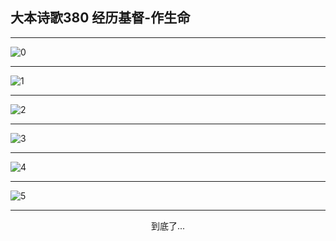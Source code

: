 
## 大本诗歌380 经历基督-作生命
        
<div id="aplayer0"></div>

---

<img alt="0" data-original="https://cdn.jsdelivr.net/gh/k34869/shi/data/d0380/0">

---

<img alt="1" data-original="https://cdn.jsdelivr.net/gh/k34869/shi/data/d0380/1">

---

<img alt="2" data-original="https://cdn.jsdelivr.net/gh/k34869/shi/data/d0380/2">

---

<img alt="3" data-original="https://cdn.jsdelivr.net/gh/k34869/shi/data/d0380/3">

---

<img alt="4" data-original="https://cdn.jsdelivr.net/gh/k34869/shi/data/d0380/4">

---

<img alt="5" data-original="https://cdn.jsdelivr.net/gh/k34869/shi/data/d0380/5">

---

<p style="text-align: center">到底了...</p>

<script src="/js/dist-view.js"></script>

<script>
MAIN.id = 'd0380';
        
const ap0 = new APlayer({
    container: document.getElementById('aplayer0'),
    volume: 1,
    loop: 'none',
    preload: 'none',
    audio: [{
        name: '大本诗歌380.mp3',
        artist: '大本诗歌',
        url: 'https://res.wx.qq.com/voice/getvoice?mediaid=MzI0NTk3MDM5M18yMjQ3NDkyMTc5',
        cover: '/favicon'
    }]
});
</script>
